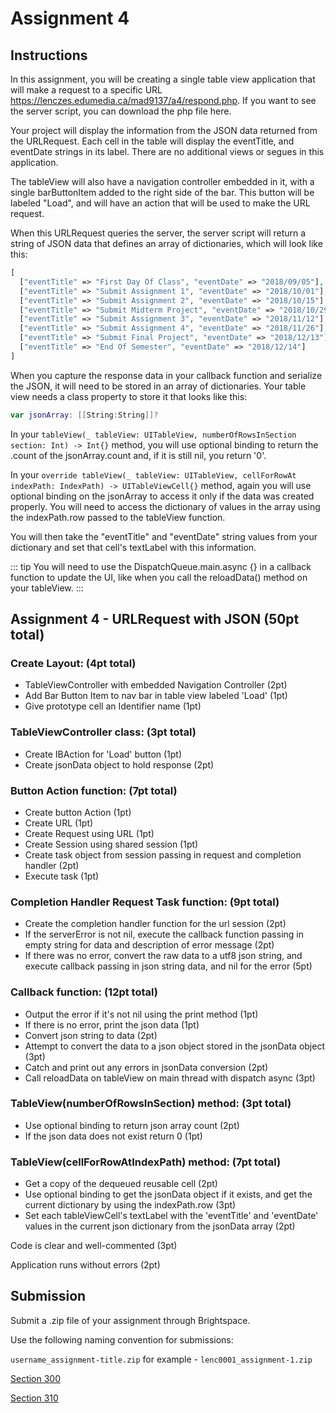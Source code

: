 # Assignment 4

## Instructions

In this assignment, you will be creating a single table view application that will make a request to a specific URL https://lenczes.edumedia.ca/mad9137/a4/respond.php. If you want to see the server script, you can download the php file here.

Your project will display the information from the JSON data returned from the URLRequest. Each cell in the table will display the eventTitle, and eventDate strings in its label. There are no additional views or segues in this application.

The tableView will also have a navigation controller embedded in it, with a single barButtonItem added to the right side of the bar. This button will be labeled "Load", and will have an action that will be used to make the URL request.

When this URLRequest queries the server, the server script will return a string of JSON data that defines an array of dictionaries, which will look like this:

```php
[
  ["eventTitle" => "First Day Of Class", "eventDate" => "2018/09/05"],
  ["eventTitle" => "Submit Assignment 1", "eventDate" => "2018/10/01"],
  ["eventTitle" => "Submit Assignment 2", "eventDate" => "2018/10/15"],
  ["eventTitle" => "Submit Midterm Project", "eventDate" => "2018/10/29"],
  ["eventTitle" => "Submit Assignment 3", "eventDate" => "2018/11/12"],
  ["eventTitle" => "Submit Assignment 4", "eventDate" => "2018/11/26"],
  ["eventTitle" => "Submit Final Project", "eventDate" => "2018/12/13"],
  ["eventTitle" => "End Of Semester", "eventDate" => "2018/12/14"]
]
```

When you capture the response data in your callback function and serialize the JSON, it will need to be stored in an array of dictionaries. Your table view needs a class property to store it that looks like this:

```swift
var jsonArray: [[String:String]]?
```

In your `tableView(_ tableView: UITableView, numberOfRowsInSection section: Int) -> Int{}` method, you will use optional binding to return the .count of the jsonArray.count and, if it is still nil, you return '0'.

In your `override tableView(_ tableView: UITableView, cellForRowAt indexPath: IndexPath) -> UITableViewCell{}` method, again you will use optional binding on the jsonArray to access it only if the data was created properly. You will need to access the dictionary of values in the array using the indexPath.row passed to the tableView function.

You will then take the "eventTitle" and "eventDate" string values from your dictionary and set that cell's textLabel with this information.

::: tip
You will need to use the DispatchQueue.main.async {} in a callback function to update the UI, like when you call the reloadData() method on your tableView.
:::

## Assignment 4 - URLRequest with JSON (50pt total)

### Create Layout: (4pt total)

- TableViewController with embedded Navigation Controller (2pt)
- Add Bar Button Item to nav bar in table view labeled 'Load' (1pt)
- Give prototype cell an Identifier name (1pt)

### TableViewController class: (3pt total)

- Create IBAction for 'Load' button (1pt)
- Create jsonData object to hold response (2pt)

### Button Action function: (7pt total)

- Create button Action (1pt)
- Create URL (1pt)
- Create Request using URL (1pt)
- Create Session using shared session (1pt)
- Create task object from session passing in request and completion handler (2pt)
- Execute task (1pt)

### Completion Handler Request Task function: (9pt total)

- Create the completion handler function for the url session (2pt)
- If the serverError is not nil, execute the callback function passing in empty string for data and description of error message (2pt)
- If there was no error, convert the raw data to a utf8 json string, and execute callback passing in json string data, and nil for the error (5pt)

### Callback function: (12pt total)

- Output the error if it's not nil using the print method (1pt)
- If there is no error, print the json data (1pt)
- Convert json string to data (2pt)
- Attempt to convert the data to a json object stored in the jsonData object (3pt)
- Catch and print out any errors in jsonData conversion (2pt)
- Call reloadData on tableView on main thread with dispatch async (3pt)

### TableView(numberOfRowsInSection) method: (3pt total)

- Use optional binding to return json array count (2pt)
- If the json data does not exist return 0 (1pt)

### TableView(cellForRowAtIndexPath) method: (7pt total)

- Get a copy of the dequeued reusable cell (2pt)
- Use optional binding to get the jsonData object if it exists, and get the current dictionary by using the indexPath.row (3pt)
- Set each tableViewCell's textLabel with the 'eventTitle' and 'eventDate' values in the current json dictionary from the jsonData array (2pt)

Code is clear and well-commented (3pt)

Application runs without errors (2pt)

## Submission

Submit a .zip file of your assignment through Brightspace.

Use the following naming convention for submissions:

`username_assignment-title.zip` for example - `lenc0001_assignment-1.zip`

[Section 300](https://brightspace.algonquincollege.com/d2l/lms/dropbox/user/folders_list.d2l?ou=196083&isprv=0)

[Section 310](https://brightspace.algonquincollege.com/d2l/lms/dropbox/user/folders_list.d2l?ou=196084&isprv=0)
